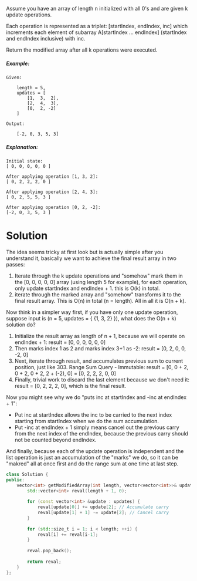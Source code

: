 Assume you have an array of length n initialized with all 0's and are given k update operations.

Each operation is represented as a triplet: [startIndex, endIndex, inc] which increments each element of subarray A[startIndex ... endIndex] (startIndex and endIndex inclusive) with inc.

Return the modified array after all k operations were executed.
  
##### Example:

```
Given:

    length = 5,
    updates = [
        [1,  3,  2],
        [2,  4,  3],
        [0,  2, -2]
    ]

Output:

    [-2, 0, 3, 5, 3]
```

##### Explanation:

```
Initial state:
[ 0, 0, 0, 0, 0 ]

After applying operation [1, 3, 2]:
[ 0, 2, 2, 2, 0 ]

After applying operation [2, 4, 3]:
[ 0, 2, 5, 5, 3 ]

After applying operation [0, 2, -2]:
[-2, 0, 3, 5, 3 ]
```

# Solution


The idea seems tricky at first look but is actually simple after you understand it, basically we want to achieve the final result array in two passes:

1. Iterate through the k update operations and "somehow" mark them in the [0, 0, 0, 0, 0] array (using length 5 for example), for each operation, only update startIndex and endIndex + 1. this is O(k) in total.
2. iterate through the marked array and "somehow" transforms it to the final result array. This is O(n) in total (n = length). All in all it is O(n + k).
  
Now think in a simpler way first, if you have only one update operation, suppose input is (n = 5, updates = { {1, 3, 2} }), what does the O(n + k) solution do?

1. Initialize the result array as length of n + 1, because we will operate on endIndex + 1: result = [0, 0, 0, 0, 0, 0]
2. Then marks index 1 as 2 and marks index 3+1 as -2: result = [0, 2, 0, 0, -2, 0]
3. Next, iterate through result, and accumulates previous sum to current position, just like 303. Range Sum Query - Immutable:
result = [0, 0 + 2, 0 + 2, 0 + 2, 2 + (-2), 0] = [0, 2, 2, 2, 0, 0]
4. Finally, trivial work to discard the last element because we don't need it: result = [0, 2, 2, 2, 0], which is the final result.
  
Now you might see why we do "puts inc at startIndex and -inc at endIndex + 1":

* Put inc at startIndex allows the inc to be carried to the next index starting from startIndex when we do the sum accumulation.
* Put -inc at endIndex + 1 simply means cancel out the previous carry from the next index of the endIndex, because the previous carry should not be counted beyond endIndex.
  
And finally, because each of the update operation is independent and the list operation is just an accumulation of the "marks" we do, so it can be "makred" all at once first and do the range sum at one time at last step.

```cpp
class Solution {
public:
    vector<int> getModifiedArray(int length, vector<vector<int>>& updates) {
        std::vector<int> reval(length + 1, 0);
        
        for (const vector<int> &update : updates) {
            reval[update[0]] += update[2]; // Accumulate carry
            reval[update[1] + 1] -= update[2]; // Cancel carry
        }
        
        for (std::size_t i = 1; i < length; ++i) {
            reval[i] += reval[i-1];
        }
        
        reval.pop_back();
        
        return reval;
    }
};
```
